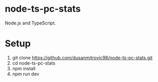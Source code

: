# node-ts-pc-stats

Node.js and TypeScript.

# Setup

1. git clone https://github.com/dusanmitrovic98/node-ts-pc-stats.git
2. cd node-ts-pc-stats
3. npm install
4. npm run dev
